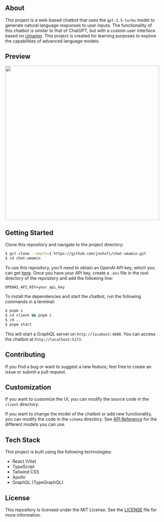 ## About

This project is a web-based chatbot that uses the `gpt-3.5-turbo` model to generate natural language responses to user inputs. The functionality of this chatbot is similar to that of ChatGPT, but with a custom user interface based on [Umamin](https://umamin.link). This project is created for learning purposes to explore the capabilities of advanced language models.

## Preview

<img src='https://user-images.githubusercontent.com/69457996/229979641-02b3fff4-546a-4599-91c0-0aec31e7f370.gif' width='500'>

## Getting Started

Clone this repository and navigate to the project directory:

```sh
$ git clone --depth=1 https://github.com/joshxfi/chat-umamin.git
$ cd chat-umamin
```

To use this repository, you'll need to obtain an OpenAI API key, which you can get [here](https://platform.openai.com/account/api-keys). Once you have your API key, create a `.env` file in the root directory of the repository and add the following line:

```env
OPENAI_API_KEY=your_api_key
```

To install the dependencies and start the chatbot, run the following commands in a terminal:

```sh
$ pnpm i
$ cd client && pnpm i
$ cd ..
$ pnpm start
```

This will start a GraphQL server on `http://locahost:4000`. You can access the chatbot at `http://localhost:5173`.

## Contributing

If you find a bug or want to suggest a new feature, feel free to create an issue or submit a pull request.

## Customization

If you want to customize the UI, you can modify the source code in the `client` directory.

If you want to change the model of the chatbot or add new functionality, you can modify the code in the `schema` directory. See [API Reference](https://platform.openai.com/docs/api-reference/introduction) for the different models you can use.

## Tech Stack

This project is built using the following technologies:
- React (Vite)
- TypeScript
- Tailwind CSS
- Apollo
- GraphQL (TypeGraphQL)

## License

This repository is licensed under the MIT License. See the [LICENSE](https://github.com/joshxfi/chat-umamin/blob/main/LICENSE) file for more information.
